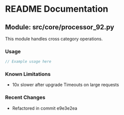 # README Documentation

## Module: src/core/processor_92.py

This module handles cross category operations.

### Usage

```java
// Example usage here
```

### Known Limitations

- 10x slower after upgrade Timeouts on large requests

### Recent Changes

- Refactored in commit e9e3e2ea
